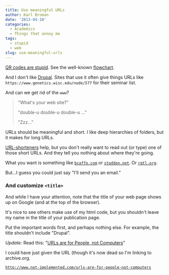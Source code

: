```yaml
---
title: Use meaningful URLs
author: Karl Broman
date: '2013-04-10'
categories:
  - Academics
  - Things that annoy me
tags:
  - stupid
  - web
slug: use-meaningful-urls
---
```


[QR codes are stupid](https://www.slideshare.net/natesmoyer/qr-codes-are-stupid).  See the well-known [flowchart](https://twitter.com/jcolman/status/320917928881033218).

And I don't like [Drupal](https://drupal.org).  Sites that use it
often give
things URLs like `https://www.genetics.wisc.edu/node/577`
for their seminar list.

And can we get rid of the `www`?

<blockquote>
"What's your web site?"

"double-u double-u double-u ..."

"Zzz..."
</blockquote>

URLs should be meaningful and short.  I like deep hierarchies of folders, but it makes for long URLs.

[URL-shorteners](https://bitly.com) help, but you don't really want to read out (or type) one of those short URLs.  And they tell you nothing about where they're going.

What you want is something like [`bcaffo.com`](http://bcaffo.com) or [`stodden.net`](http://stodden.net).  Or [`rqtl.org`](http://rqtl.org).

But...I guess you could just say "I'll send you an email."

### And customize `<title>`

And while I have your attention, note that the title of your web page shows up on Google (and at the top of the browser).

It's nice to see others make use of my html code, but you shouldn't leave my name in the title of your publication page.

Put the important words first, and perhaps nothing else. For example, the title shouldn't include "Drupal".

_Update_: Read this: "[URLs are for People, not Computers](http://web.archive.org/web/20130416035126/http://www.not-implemented.com/urls-are-for-people-not-computers/)"

I could have just given the URL (though it's now dead so I'm linking
to archive.org.

[`http://www.not-implemented.com/urls-are-for-people-not-computers`](http://web.archive.org/web/20130416035126/http://www.not-implemented.com/urls-are-for-people-not-computers)
